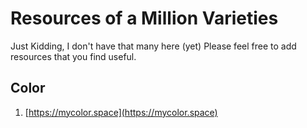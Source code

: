 # Resources of a Million Varieties

Just Kidding, I don't have that many here (yet)
Please feel free to add resources that you find useful.

## Color

1. [https://mycolor.space](https://mycolor.space)
